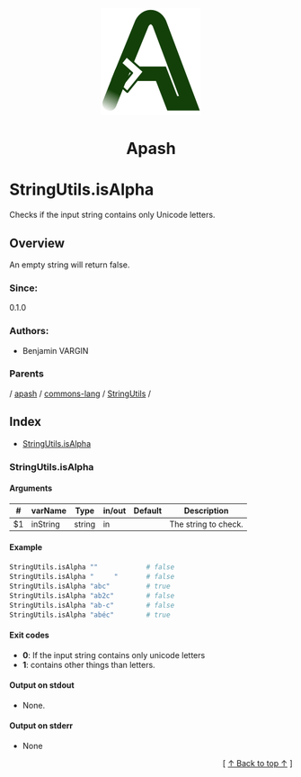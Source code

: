 
<div align='center' id='apash-top'>
  <a href='https://github.com/hastec-fr/apash'>
    <img alt='apash-logo' src='../../../../../../assets/apash-logo.svg'/>
  </a>

  # Apash
</div>

# StringUtils.isAlpha

Checks if the input string contains only Unicode letters.

## Overview

An empty string will return false.

### Since:
0.1.0

### Authors:
* Benjamin VARGIN

### Parents
<!-- apash.parentBegin -->
[](../../../../.md) / [apash](../../../apash.md) / [commons-lang](../../commons-lang.md) / [StringUtils](../StringUtils.md) / 
<!-- apash.parentEnd -->

## Index

* [StringUtils.isAlpha](#stringutilsisalpha)

### StringUtils.isAlpha

#### Arguments
| #      | varName        | Type          | in/out   | Default    | Description                           |
|--------|----------------|---------------|----------|------------|---------------------------------------|
| $1     | inString       | string        | in       |            | The string to check.                  |

#### Example

```bash
StringUtils.isAlpha ""            # false
StringUtils.isAlpha "     "       # false
StringUtils.isAlpha "abc"         # true
StringUtils.isAlpha "ab2c"        # false
StringUtils.isAlpha "ab-c"        # false
StringUtils.isAlpha "abéc"        # true
```

#### Exit codes

* **0**: If the input string contains only unicode letters
* **1**: contains other things than letters.

#### Output on stdout

* None.

#### Output on stderr

* None


  <div align='right'>[ <a href='#apash-top'>↑ Back to top ↑</a> ]</div>

